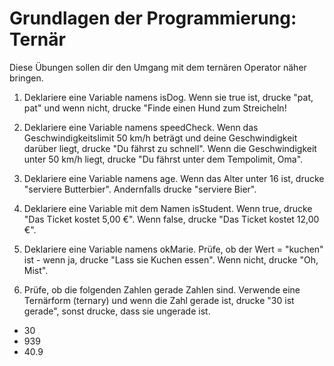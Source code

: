 # Grundlagen der Programmierung: Ternär

Diese Übungen sollen dir den Umgang mit dem ternären Operator näher bringen.

1. Deklariere eine Variable namens isDog. Wenn sie true ist, drucke "pat, pat" und wenn nicht, drucke "Finde einen Hund zum Streicheln!

2. Deklariere eine Variable namens speedCheck. Wenn das Geschwindigkeitslimit 50 km/h beträgt und deine Geschwindigkeit darüber liegt, drucke "Du fährst zu schnell". Wenn die Geschwindigkeit unter 50 km/h liegt, drucke "Du fährst unter dem Tempolimit, Oma".

3. Deklariere eine Variable namens age. Wenn das Alter unter 16 ist, drucke "serviere Butterbier". Andernfalls drucke "serviere Bier".

4. Deklariere eine Variable mit dem Namen isStudent. Wenn true, drucke "Das Ticket kostet 5,00 €". Wenn false, drucke "Das Ticket kostet 12,00 €".

5. Deklariere eine Variable namens okMarie. Prüfe, ob der Wert = "kuchen" ist - wenn ja, drucke "Lass sie Kuchen essen". Wenn nicht, drucke "Oh, Mist".

6. Prüfe, ob die folgenden Zahlen gerade Zahlen sind. Verwende eine Ternärform (ternary) und wenn die Zahl gerade ist, drucke "30 ist gerade", sonst drucke, dass sie ungerade ist.
* 30
* 939
* 40.9



